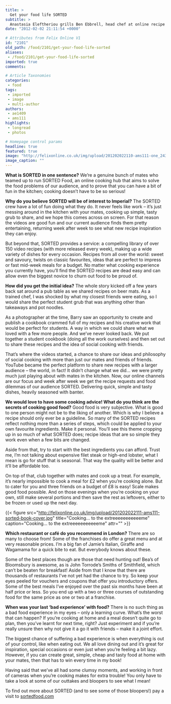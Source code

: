 ```yaml
---
title: >
  Get your food life SORTED
subtitle: >
  Anastasia Eleftheriou grills Ben Ebbrell, head chef at online recipe website SORTED, about bringing some banter to the kitchen
date: "2012-02-02 21:11:54 +0000"

# Attributes from Felix Online V1
id: "2101"
old_path: /food/2101/get-your-food-life-sorted
aliases:
 - /food/2101/get-your-food-life-sorted
imported: true
comments:

# Article Taxonomies
categories:
 - food
tags:
 - imported
 - image
 - multi-author
authors:
 - ae1409
 - ams111
highlights:
 - longread
 - photos

# Homepage control params
headline: true
featured: true
image: "http://felixonline.co.uk/img/upload/201202022110-ams111-one_2432.jpg"
image_caption: ""
---
```


__What is SORTED in one sentence?__
 We’re a genuine bunch of mates who teamed up to run SORTED Food, an online cooking hub that aims to solve the food problems of our audience, and to prove that you can have a bit of fun in the kitchen; cooking doesn’t have to be so serious!

__Why do you believe SORTED will be of interest to Imperial?__
 The SORTED crew have a lot of fun doing what they do. It never feels like work – it’s just messing around in the kitchen with your mates, cooking up simple, tasty grub to share, and we hope this comes across on screen. For that reason the videos are good fun and our current audience finds them pretty entertaining, returning week after week to see what new recipe inspiration they can enjoy.

But beyond that, SORTED provides a service: a compelling library of over 150 video recipes (with more released every week), making up a wide variety of dishes for every occasion. Recipes from all over the world: sweet and savoury, twists on classic favourites, ideas that are perfect to impress or fast mid-week meals for a budget. No matter what cooking experience you currently have, you’ll find the SORTED recipes are dead easy and can allow even the biggest novice to churn out food to be proud of.

__How did you get the initial idea?__
 The whole story kicked off a few years back sat around a pub table as we shared recipes on beer mats. As a trained chef, I was shocked by what my closest friends were eating, so I would share the perfect student grub that was anything other than takeaways and pot noodles.

As a photographer at the time, Barry saw an opportunity to create and publish a cookbook crammed full of my recipes and his creative work that would be perfect for students. A way in which we could share what we loved with a few more people. And we’ve never looked back. We put together a student cookbook (doing all the work ourselves) and then set out to share these recipes and the idea of social cooking with friends.

That’s where the videos started, a chance to share our ideas and philosophy of social cooking with more than just our mates and friends of friends. YouTube became the perfect platform to share new recipes with a larger audience – the world, in fact! It didn’t change what we did... we were pretty much just playing about with mates in the kitchen. Now, our online channels are our focus and week after week we get the recipe requests and food dilemmas of our audience SORTED. Delivering quick, simple and tasty dishes, heavily seasoned with banter.

__We would love to have some cooking advice! What do you think are the secrets of cooking good food?__
 Good food is very subjective. What is good to one person might not be to the liking of another. Which is why I believe a recipe should only ever be a guideline. So many of the SORTED recipes reflect nothing more than a series of steps, which could be applied to your own favourite ingredients. Make it personal. You’ll see this theme cropping up in so much of what SORTED does; recipe ideas that are so simple they work even when a few bits are changed.

Aside from that, try to start with the best ingredients you can afford. Trust me, I’m not talking about expensive filet steak or high-end lobster, what I mean is go for stuff that is seasonal. That way the quality will be better and it’ll be affordable too.

On top of that, club together with mates and cook up a treat. For example, it’s nearly impossible to cook a meal for £2 when you’re cooking alone. But to cater for you and three friends on a budget of £8 is easy! Scale makes good food possible. And on those evenings when you’re cooking on your own, still make several portions and then save the rest as leftovers, either to be frozen or used up the next day.

{{< figure src="http://felixonline.co.uk/img/upload/201202022111-ams111-sorted-book-cover.jpg" title="Cooking... to the extreeeeeeeeeeeme" caption="Cooking... to the extreeeeeeeeeeeme" attr="" >}}

__Which restaurant or café do you recommend in London?__
 There are so many to choose from! Some of the franchises do offer a great menu and at very reasonable prices. I’m a big fan of Jamie’s Italian, Giraffe and Wagamama for a quick bite to eat. But everybody knows about these.

Some of the best places though are those that need hunting out! Bea’s of Bloomsbury is awesome, as is John Torrode’s Smiths of Smithfield, which can’t be beaten for breakfast! Aside from that I know that there are thousands of restaurants I’ve not yet had the chance to try. So keep your eyes peeled for vouchers and coupons that offer you introductory offers. Some of the best meals I’ve enjoyed over the past six months have been at half price or less. So you end up with a two or three courses of outstanding food for the same price as one or two at a franchise.

__When was your last ‘bad experience’ with food?__
 There is no such thing as a bad food experience in my eyes – only a learning curve. What’s the worst that can happen? If you’re cooking at home and a meal doesn’t quite go to plan, then you’ve learnt for next time, right? Just experiment and if you’re really unsure then why not give it a go it with friends – make it a joint effort.

The biggest chance of suffering a bad experience is when everything is out of your control, like when eating out. We all love dining out and it’s great for inspiration, special occasions or even just when you’re feeling a bit lazy. However, if you can create great, simple, cheap and tasty food at home with your mates, then that has to win every time in my book!

Having said that we’ve all had some clumsy moments, and working in front of cameras when you’re cooking makes for extra trouble! You only have to take a look at some of our outtakes and bloopers to see what I mean!

To find out more about SORTED (and to see some of those bloopers!) pay a visit to [sortedfood.com](http://sortedfood.com)
